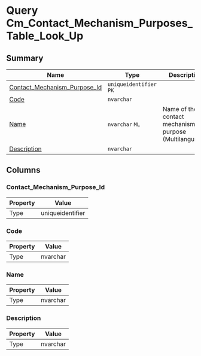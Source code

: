 # Query Cm_Contact_Mechanism_Purposes_Table_Look_Up


## Summary

| Name | Type | Description |
| - | - | --- |
|[Contact_Mechanism_Purpose_Id](#contact_mechanism_purpose_id)|`uniqueidentifier` `PK`||
|[Code](#code)|`nvarchar` ||
|[Name](#name)|`nvarchar` `ML`|Name of the contact mechanism purpose (Multilanguage).|
|[Description](#description)|`nvarchar` ||

## Columns

### Contact_Mechanism_Purpose_Id

| Property | Value |
| - | - |
|Type|uniqueidentifier|

### Code

| Property | Value |
| - | - |
|Type|nvarchar|

### Name

| Property | Value |
| - | - |
|Type|nvarchar|

### Description

| Property | Value |
| - | - |
|Type|nvarchar|


